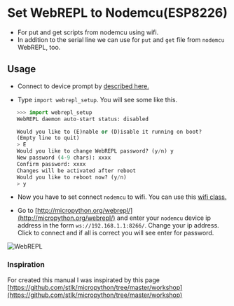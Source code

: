 
 # Set WebREPL to Nodemcu(ESP8226)
 - For put and get scripts from nodemcu using wifi.
 - In addition to the serial line we can use for `put` and `get` file from `nodemcu` WebREPL, too.
 
 ## Usage
 
 - Connect to device prompt by [described here.](https://github.com/vichi99/MicroPython/blob/master/Deploy_MicroPython_scripts.md)

 - Type `import webrepl_setup`.
 You will see some like this.
 ```python
    >>> import webrepl_setup
    WebREPL daemon auto-start status: disabled

    Would you like to (E)nable or (D)isable it running on boot?
    (Empty line to quit)
    > E
    Would you like to change WebREPL password? (y/n) y
    New password (4-9 chars): xxxx
    Confirm password: xxxx
    Changes will be activated after reboot
    Would you like to reboot now? (y/n)
    > y

 ```
 
 - Now you have to set connect `nodemcu` to wifi. You can use this [wifi class.](https://github.com/vichi99/ESP8266/blob/master/utils/wifi.py)

 - Go to [http://micropython.org/webrepl/](http://micropython.org/webrepl/) and enter your `nodemcu` device ip address in the form `ws://192.168.1.1:8266/`. Change your ip address. Click to connect and if all is correct you will see enter for password.

 ![WebREPL](images/WebREPL.png)

 
 ### Inspiration
 For created this manual I was inspirated by this page [https://github.com/stlk/micropython/tree/master/workshop](https://github.com/stlk/micropython/tree/master/workshop)
 
 
